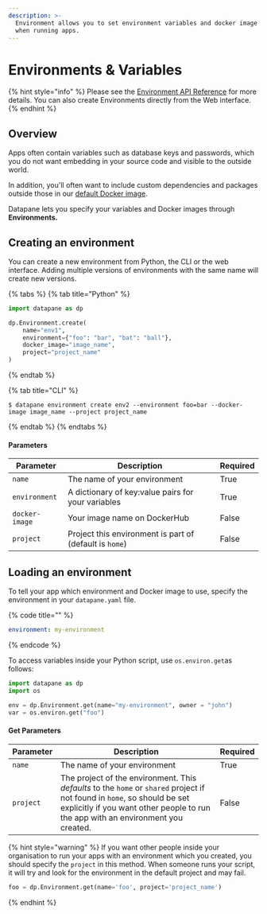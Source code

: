 ```yaml
---
description: >-
  Environment allows you to set environment variables and docker image to use
  when running apps.
---
```


# Environments & Variables

{% hint style="info" %}
Please see the [Environment API Reference](https://datapane.github.io/datapane/teams.html#datapane.client.api.teams.Variable) for more details. You can also create Environments directly from the Web interface.
{% endhint %}

## Overview

Apps often contain variables such as database keys and passwords, which you do not want embedding in your source code and visible to the outside world.&#x20;

In addition, you'll often want to include custom dependencies and packages outside those in our [default Docker image](configuration-and-dependencies.md#docker-dependencies).&#x20;

Datapane lets you specify your variables and Docker images through **Environments.**&#x20;

## Creating an environment

You can create a new environment from Python, the CLI or the web interface. Adding multiple versions of environments with the same name will create new versions.&#x20;

{% tabs %}
{% tab title="Python" %}
```python
import datapane as dp

dp.Environment.create(
    name="env1", 
    environment={"foo": "bar", "bat": "ball"}, 
    docker_image="image_name",
    project="project_name"
)
```
{% endtab %}

{% tab title="CLI" %}
```
$ datapane environment create env2 --environment foo=bar --docker-image image_name --project project_name
```
{% endtab %}
{% endtabs %}

#### Parameters

| Parameter      | Description                                             | Required |
| -------------- | ------------------------------------------------------- | -------- |
| `name`         | The name of your environment                            | True     |
| `environment`  | A dictionary of key:value pairs for your variables      | True     |
| `docker-image` | Your image name on DockerHub                            | False    |
| `project`      | Project this environment is part of (default is `home`) | False    |

## Loading an environment

To tell your app which environment and Docker image to use, specify the environment in your `datapane.yaml` file.&#x20;

{% code title="" %}
```yaml
environment: my-environment
```
{% endcode %}

To access variables inside your Python script, use `os.environ.get`as follows:&#x20;

```python
import datapane as dp
import os 

env = dp.Environment.get(name="my-environment", owner = "john")
var = os.environ.get("foo")
```

#### Get Parameters

| Parameter | Description                                                                                                                                                                                                    | Required |
| --------- | -------------------------------------------------------------------------------------------------------------------------------------------------------------------------------------------------------------- | -------- |
| `name`    | The name of your environment                                                                                                                                                                                   | True     |
| `project` | The project of the environment. This _defaults_ to the `home` or `shared` project if not found in `home`, so should be set explicitly if you want other people to run the app with an environment you created. | False    |

{% hint style="warning" %}
If you want other people inside your organisation to run your apps with an environment which you created, you should specify the `project` in this method. When someone runs your script, it will try and look for the environment in the default project and may fail.

```python
foo = dp.Environment.get(name='foo', project='project_name')
```
{% endhint %}
